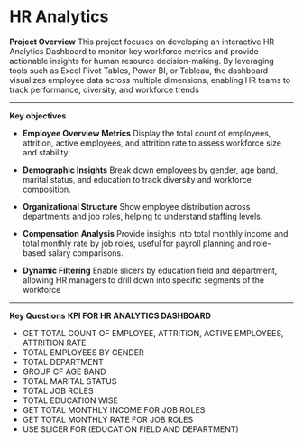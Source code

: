 # HR Analytics
**Project Overview**
This project focuses on developing an interactive HR Analytics Dashboard to monitor key workforce metrics and provide actionable insights for human resource decision-making. By leveraging tools such as Excel Pivot Tables, Power BI, or Tableau, the dashboard visualizes employee data across multiple dimensions, enabling HR teams to track performance, diversity, and workforce trends
***
**Key objectives**
+ **Employee Overview Metrics** Display the total count of employees, attrition, active employees, and attrition rate to assess workforce size and stability.

+ **Demographic Insights** Break down employees by gender, age band, marital status, and education to track diversity and workforce composition.

+ **Organizational Structure** Show employee distribution across departments and job roles, helping to understand staffing levels.

+ **Compensation Analysis** Provide insights into total monthly income and total monthly rate by job roles, useful for payroll planning and role-based salary comparisons.

+ **Dynamic Filtering** Enable slicers by education field and department, allowing HR managers to drill down into specific segments of the workforce

***
**Key Questions**
**KPI FOR HR ANALYTICS DASHBOARD**
+	GET TOTAL COUNT OF EMPLOYEE, ATTRITION, ACTIVE EMPLOYEES, ATTRITION RATE
+ TOTAL EMPLOYEES BY GENDER 
+ TOTAL DEPARTMENT 
+ GROUP CF AGE BAND
+	TOTAL MARITAL STATUS
+ TOTAL JOB ROLES
+ TOTAL EDUCATION WISE
+ GET TOTAL MONTHLY INCOME FOR JOB ROLES
+	GET TOTAL MONTHLY RATE FOR JOB ROLES 
+	USE SLICER FOR (EDUCATION FIELD AND DEPARTMENT) 
